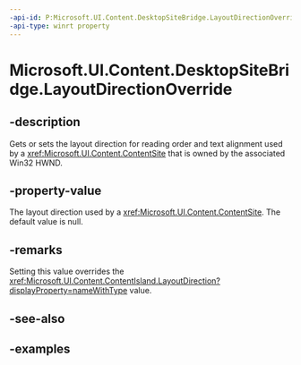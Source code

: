 ```yaml
---
-api-id: P:Microsoft.UI.Content.DesktopSiteBridge.LayoutDirectionOverride
-api-type: winrt property
---
```


# Microsoft.UI.Content.DesktopSiteBridge.LayoutDirectionOverride

<!--
public System.Nullable<Microsoft.UI.Content.ContentLayoutDirection> LayoutDirectionOverride { get; set; }
-->

## -description

Gets or sets the layout direction for reading order and text alignment used by a <xref:Microsoft.UI.Content.ContentSite> that is owned by the associated Win32 HWND.

## -property-value

The layout direction used by a <xref:Microsoft.UI.Content.ContentSite>. The default value is null.

## -remarks

Setting this value overrides the <xref:Microsoft.UI.Content.ContentIsland.LayoutDirection?displayProperty=nameWithType> value.

## -see-also

## -examples
